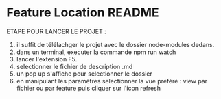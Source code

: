 # Feature Location README

ETAPE POUR LANCER LE PROJET : 

1. il suffit de télélachger le projet avec le dossier node-modules dedans. 
2. dans un terminal, executer la commande npm run watch 
3. lancer l'extension F5.
4. selectionner le fichier de description .md
5. un pop up s'affiche pour selectionner le dossier 
6. en manipulant les paramètres selectionner la vue préféré : view par fichier ou par feature puis cliquer sur l'icon refresh

